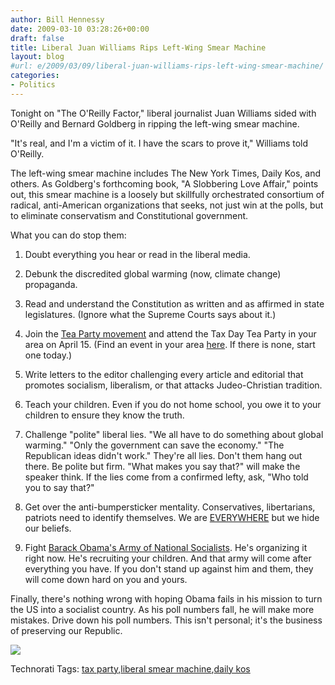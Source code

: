 ```yaml
---
author: Bill Hennessy
date: 2009-03-10 03:28:26+00:00
draft: false
title: Liberal Juan Williams Rips Left-Wing Smear Machine
layout: blog
#url: e/2009/03/09/liberal-juan-williams-rips-left-wing-smear-machine/
categories:
- Politics
---
```


Tonight on "The O'Reilly Factor," liberal journalist Juan Williams sided with O'Reilly and Bernard Goldberg in ripping the left-wing smear machine.

"It's real, and I'm a victim of it. I have the scars to prove it," Williams told O'Reilly.

The left-wing smear machine includes The New York Times, Daily Kos, and others. As Goldberg's forthcoming book, "A Slobbering Love Affair," points out, this smear machine is a loosely but skillfully orchestrated consortium of radical, anti-American organizations that seeks, not just win at the polls, but to eliminate conservatism and Constitutional government.

What you can do stop them:

1. Doubt everything you hear or read in the liberal media.

2. Debunk the discredited global warming (now, climate change) propaganda.

3. Read and understand the Constitution as written and as affirmed in state legislatures. (Ignore what the Supreme Courts says about it.)

4. Join the [Tea Party movement](https://taxdayteaparty.com/teaparty/) and attend the Tax Day Tea Party in your area on April 15. (Find an event in your area [here](https://www.taxdayteaparty.com). If there is none, start one today.)

5. Write letters to the editor challenging every article and editorial that promotes socialism, liberalism, or that attacks Judeo-Christian tradition.

6. Teach your children. Even if you do not home school, you owe it to your children to ensure they know the truth.

7. Challenge "polite" liberal lies. "We all have to do something about global warming." "Only the government can save the economy." "The Republican ideas didn't work." They're all lies. Don't them hang out there. Be polite but firm. "What makes you say that?" will make the speaker think. If the lies come from a confirmed lefty, ask, "Who told you to say that?"

8. Get over the anti-bumpersticker mentality. Conservatives, libertarians, patriots need to identify themselves. We are [EVERYWHERE](https://www.rasmussenreports.com/public_content/politics/general_politics2/23_think_government_represents_will_of_the_people) but we hide our beliefs.

9. Fight [Barack Obama's Army of National Socialists](https://www.breitbart.com/article.php?id=CNG.1da91b565bedacc6461ea17550408182.661&show_article=1). He's organizing it right now. He's recruiting your children. And that army will come after everything you have. If you don't stand up against him and them, they will come down hard on you and yours.

Finally, there's nothing wrong with hoping Obama fails in his mission to turn the US into a socialist country. As his poll numbers fall, he will make more mistakes. Drive down his poll numbers. This isn't personal; it's the business of preserving our Republic.

[![](https://www.rasmussenreports.com/var/plain/storage/images/media/images/obama_index_0309/207702-1-eng-US/obama_index_0309.jpg)
](https://www.rasmussenreports.com/public_content/politics/obama_administration/daily_presidential_tracking_poll)

Technorati Tags: [tax party](https://technorati.com/tags/tax%20party),[liberal smear machine](https://technorati.com/tags/liberal%20smear%20machine),[daily kos](https://technorati.com/tags/daily%20kos)
